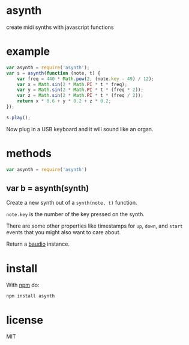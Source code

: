 # asynth

create midi synths with javascript functions

# example

``` js
var asynth = require('asynth');
var s = asynth(function (note, t) {
    var freq = 440 * Math.pow(2, (note.key - 49) / 12);
    var x = Math.sin(2 * Math.PI * t * freq);
    var y = Math.sin(2 * Math.PI * t * (freq * 2));
    var z = Math.sin(2 * Math.PI * t * (freq / 2));
    return x * 0.6 + y * 0.2 + z * 0.2;
});

s.play();
```

Now plug in a USB keyboard and it will sound like an organ.

# methods

``` js
var asynth = require('asynth')
```

## var b = asynth(synth)

Create a new synth out of a `synth(note, t)` function.

`note.key` is the number of the key pressed on the synth.

There are some other properties like timestamps for `up`, `down`, and `start`
events that you might also want to care about.

Return a [baudio](https://github.com/substack/baudio) instance.

# install

With [npm](https://npmjs.org) do:

```
npm install asynth
```

# license

MIT
